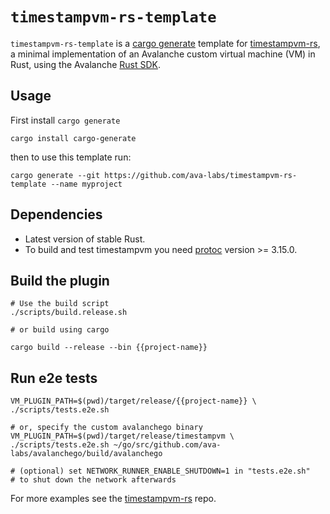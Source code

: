 # `timestampvm-rs-template`

`timestampvm-rs-template` is a [cargo generate](https://cargo-generate.github.io/cargo-generate/) template for [timestampvm-rs](https://github.com/ava-labs/timestampvm-rs), a minimal implementation of an Avalanche custom virtual machine (VM) in Rust, using the Avalanche [Rust SDK](https://github.com/ava-labs/avalanche-types-rs).

## Usage
First install `cargo generate`

```cargo install cargo-generate```

then to use this template run:

```cargo generate --git https://github.com/ava-labs/timestampvm-rs-template --name myproject```

## Dependencies

- Latest version of stable Rust.
- To build and test timestampvm you need [protoc](https://grpc.io/docs/protoc-installation/#install-pre-compiled-binaries-any-os) version >= 3.15.0.

## Build the plugin

```
# Use the build script
./scripts/build.release.sh

# or build using cargo

cargo build --release --bin {{project-name}}
```

## Run e2e tests
```
VM_PLUGIN_PATH=$(pwd)/target/release/{{project-name}} \
./scripts/tests.e2e.sh

# or, specify the custom avalanchego binary
VM_PLUGIN_PATH=$(pwd)/target/release/timestampvm \
./scripts/tests.e2e.sh ~/go/src/github.com/ava-labs/avalanchego/build/avalanchego

# (optional) set NETWORK_RUNNER_ENABLE_SHUTDOWN=1 in "tests.e2e.sh"
# to shut down the network afterwards
```

For more examples see the [timestampvm-rs](https://github.com/ava-labs/timestampvm-rs#examples) repo.
